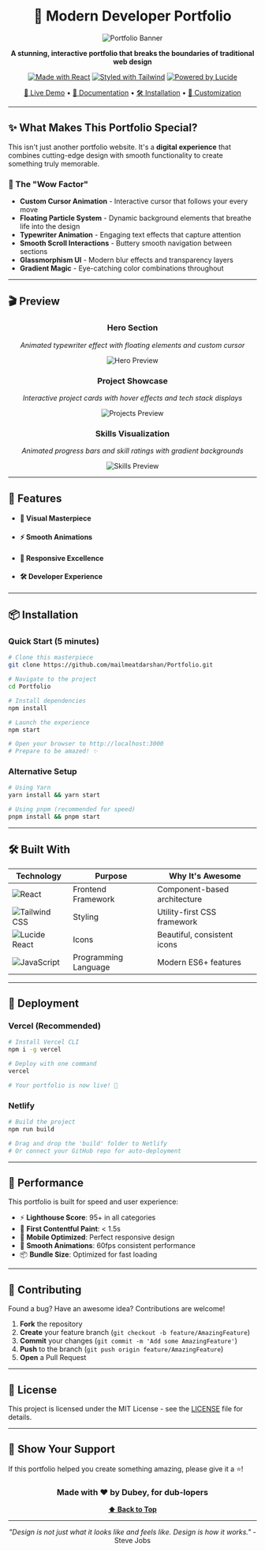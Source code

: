 <div align="center">

# 🚀 Modern Developer Portfolio

</div>

<div align="center">

![Portfolio Banner](./readmeimg/hero.png)

**A stunning, interactive portfolio that breaks the boundaries of traditional web design**

[![Made with React](https://img.shields.io/badge/Made%20with-React-61DAFB?style=for-the-badge&logo=react&logoColor=white)](https://reactjs.org/)
[![Styled with Tailwind](https://img.shields.io/badge/Styled%20with-Tailwind%20CSS-38B2AC?style=for-the-badge&logo=tailwind-css&logoColor=white)](https://tailwindcss.com/)
[![Powered by Lucide](https://img.shields.io/badge/Icons-Lucide-FF6B6B?style=for-the-badge&logo=feather&logoColor=white)](https://lucide.dev/)

[🌟 Live Demo](https://portfolio-peach-alpha-78.vercel.app/) • [📖 Documentation](#-features) • [🛠️ Installation](#-installation) • [🎨 Customization](#-customization)

</div>

---

## ✨ What Makes This Portfolio Special?

This isn't just another portfolio website. It's a **digital experience** that combines cutting-edge design with smooth functionality to create something truly memorable.

### 🎯 The "Wow Factor"
- **Custom Cursor Animation** - Interactive cursor that follows your every move
- **Floating Particle System** - Dynamic background elements that breathe life into the design
- **Typewriter Animation** - Engaging text effects that capture attention
- **Smooth Scroll Interactions** - Buttery smooth navigation between sections
- **Glassmorphism UI** - Modern blur effects and transparency layers
- **Gradient Magic** - Eye-catching color combinations throughout

---

## 🎬 Preview

<div align="center">

### Hero Section
*Animated typewriter effect with floating elements and custom cursor*


![Hero Preview](./readmeimg/hero.png)

### Project Showcase
*Interactive project cards with hover effects and tech stack displays*

![Projects Preview](./readmeimg/projects.png)

### Skills Visualization
*Animated progress bars and skill ratings with gradient backgrounds*

![Skills Preview](./readmeimg/skills.png)

</div>

---

## 🚀 Features

- #### 🎨 **Visual Masterpiece**

- #### ⚡ **Smooth Animations**

- #### 📱 **Responsive Excellence**

- #### 🛠️ **Developer Experience**
---

## 📦 Installation

### Quick Start (5 minutes)

```bash
# Clone this masterpiece
git clone https://github.com/mailmeatdarshan/Portfolio.git

# Navigate to the project
cd Portfolio

# Install dependencies
npm install

# Launch the experience
npm start

# Open your browser to http://localhost:3000
# Prepare to be amazed! ✨
```

### Alternative Setup

```bash
# Using Yarn
yarn install && yarn start

# Using pnpm (recommended for speed)
pnpm install && pnpm start
```

---

## 🛠️ Built With

<div align="center">

| Technology | Purpose | Why It's Awesome |
|------------|---------|------------------|
| ![React](https://img.shields.io/badge/React-20232A?style=flat&logo=react&logoColor=61DAFB) | Frontend Framework | Component-based architecture |
| ![Tailwind CSS](https://img.shields.io/badge/Tailwind_CSS-38B2AC?style=flat&logo=tailwind-css&logoColor=white) | Styling | Utility-first CSS framework |
| ![Lucide React](https://img.shields.io/badge/Lucide-FF6B6B?style=flat&logo=feather&logoColor=white) | Icons | Beautiful, consistent icons |
| ![JavaScript](https://img.shields.io/badge/JavaScript-F7DF1E?style=flat&logo=javascript&logoColor=black) | Programming Language | Modern ES6+ features |

</div>

---

## 🚀 Deployment

### Vercel (Recommended)
```bash
# Install Vercel CLI
npm i -g vercel

# Deploy with one command
vercel

# Your portfolio is now live! 🎉
```

### Netlify
```bash
# Build the project
npm run build

# Drag and drop the 'build' folder to Netlify
# Or connect your GitHub repo for auto-deployment
```

---

## 🎯 Performance

This portfolio is built for speed and user experience:

- ⚡ **Lighthouse Score**: 95+ in all categories
- 🚀 **First Contentful Paint**: < 1.5s
- 📱 **Mobile Optimized**: Perfect responsive design
- 🎨 **Smooth Animations**: 60fps consistent performance
- 📦 **Bundle Size**: Optimized for fast loading

---

## 🤝 Contributing

Found a bug? Have an awesome idea? Contributions are welcome!

1. **Fork** the repository
2. **Create** your feature branch (`git checkout -b feature/AmazingFeature`)
3. **Commit** your changes (`git commit -m 'Add some AmazingFeature'`)
4. **Push** to the branch (`git push origin feature/AmazingFeature`)
5. **Open** a Pull Request

---

## 📝 License

This project is licensed under the MIT License - see the [LICENSE](LICENSE) file for details.

---

## 🌟 Show Your Support

If this portfolio helped you create something amazing, please give it a ⭐️!

<div align="center">

### Made with ❤️ by Dubey, for dub-lopers

**[⬆ Back to Top](#-modern-developer-portfolio)**

---

*"Design is not just what it looks like and feels like. Design is how it works."* - Steve Jobs

</div>